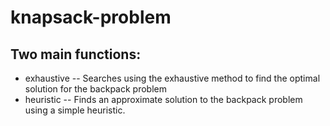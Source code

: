 # knapsack-problem

## Two main functions:
- exhaustive
  -- Searches using the exhaustive method to find the optimal solution
    for the backpack problem
- heuristic
  -- Finds an approximate solution to the backpack problem
    using a simple heuristic.
